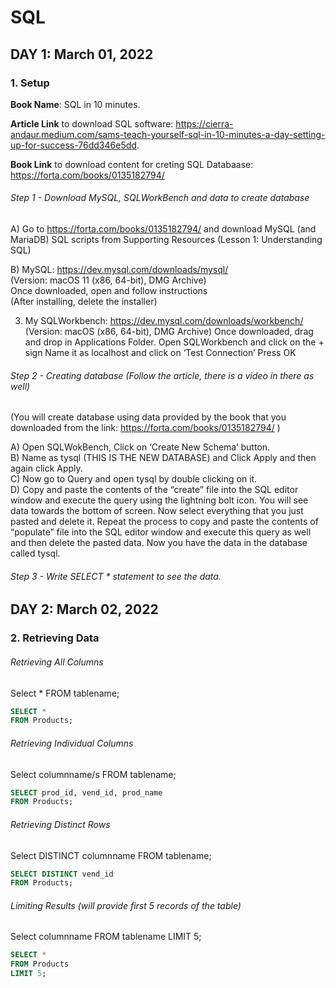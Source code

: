 # SQL

## DAY 1: March 01, 2022

### 1. Setup
**Book Name**: SQL in 10 minutes. 

**Article Link** to download SQL software: https://cierra-andaur.medium.com/sams-teach-yourself-sql-in-10-minutes-a-day-setting-up-for-success-76dd346e5dd. 

**Book Link** to download content for creting SQL Databaase: https://forta.com/books/0135182794/ 

###### Step 1 - Download MySQL, SQLWorkBench and data to create database
A)	Go to https://forta.com/books/0135182794/ and download MySQL (and MariaDB) SQL scripts from Supporting Resources (Lesson 1: Understanding SQL)

B)	MySQL: https://dev.mysql.com/downloads/mysql/ \
(Version: macOS 11 (x86, 64-bit), DMG Archive) \
Once downloaded, open and follow instructions \
(After installing, delete the installer)


3)	My SQLWorkbench: https://dev.mysql.com/downloads/workbench/
(Version: macOS (x86, 64-bit), DMG Archive)
Once downloaded, drag and drop in Applications Folder.
Open SQLWorkbench and click on the + sign
Name it as localhost and click on ‘Test Connection’
Press OK


###### Step 2 - Creating database (Follow the article, there is a video in there as well)
(You will create database using data provided by the book that you downloaded from the link: https://forta.com/books/0135182794/ )

A) Open SQLWokBench, Click on ‘Create New Schema’ button.  
B) Name as tysql (THIS IS THE NEW DATABASE) and Click Apply and then again click Apply.  
C) Now go to Query and open tysql by double clicking on it.  
D) Copy and paste the contents of the “create” file into the SQL editor window and execute the query using the lightning bolt icon. You will see data towards the bottom of screen. Now select everything that you just pasted and delete it. Repeat the process to copy and paste the contents of “populate”  file into the SQL editor window and execute this query as well and then delete the pasted data. Now you have the data in the database called tysql.  



###### Step 3 - Write SELECT * statement to see the data.

## DAY 2: March 02, 2022

### 2. Retrieving Data

###### Retrieving All Columns

Select * 
FROM tablename;

```sql
SELECT *
FROM Products;
```


###### Retrieving Individual Columns
Select columnname/s 
FROM tablename;
```sql
SELECT prod_id, vend_id, prod_name
FROM Products;
```

###### Retrieving Distinct Rows
Select DISTINCT columnname 
FROM tablename;

```sql
SELECT DISTINCT vend_id
FROM Products;
```

###### Limiting Results (will provide first 5 records of the table)
Select columnname 
FROM tablename
LIMIT 5;

```sql
SELECT *
FROM Products
LIMIT 5;
```
